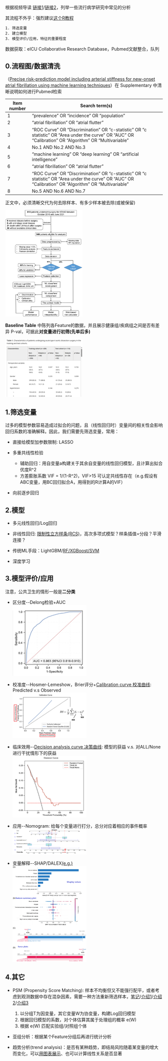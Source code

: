 <style>
img{
    width: 49%;
}
</style>

根据视频导读 [链接1](https://space.bilibili.com/471897835/channel/collectiondetail?sid=2241938)/[链接2](https://space.bilibili.com/471897835/channel/collectiondetail?sid=3545578)，列举一些流行病学研究中常见的分析

其流程不外乎：强烈建议[这个R教程](https://ayueme.github.io/R_clinical_model/feature-selection.html)
```bash
1. 筛选变量
2. 建立模型
3. 模型评价/应用，特征的重要程度
```

数据获取：eICU Collaborative Research Database，Pubmed文献整合，队列


## 0.流程图/数据清洗


（[Precise risk-prediction model including arterial stiffness for new-onset atrial fibrillation using machine learning techniques](https://onlinelibrary.wiley.com/doi/10.1111/jch.14848)）在 Supplementary 中清晰说明如何进行Pubmed检索


| Item number | Search term(s) |
| -- | -- |
| 1 | “prevalence” OR “incidence” OR “population” |
| 2 | “atrial fibrillation” OR “atrial flutter” |
| 3 | “ROC Curve” OR “Discrimination” OR “c-statistic” OR “c statistic” OR “Area under the curve” OR “AUC” OR “Calibration” OR “Algorithm” OR “Multivariable” |
| 4 | No.1 AND No.2 AND No.3 |
| 5 | “machine learning” OR “deep learning” OR “artificial intelligence” |
| 6 | “atrial fibrillation” OR “atrial flutter” |
| 7 | “ROC Curve” OR “Discrimination” OR “c-statistic” OR “c statistic” OR “Area under the curve” OR “AUC” OR “Calibration” OR “Algorithm” OR “Multivariable” |
| 8 | No.5 AND No.6 AND No.7 |



正文中，必须清晰交代为何去除样本、有多少样本被去除(或被保留)

[![PO-AKID-teller](Public_Health/0_1.png)](https://onlinelibrary.wiley.com/doi/10.1002/mef2.77)


**Baseline Table** 中陈列各Feature的数据，并且展示健康组/疾病组之间是否有差异 P-val，可据此**对变量进行初筛(先单后多)**

![PO-AKID-teller](Public_Health/0_2.png)




## 1.筛选变量

过多的模型参数容易造成过拟合的问题，且（线性回归时）变量间的相关性会影响回归系数的准确解释。因此，我们需要先筛选变量，常用：

* 直接给模型加参数限制: LASSO

* 多重共线性检验
    - 辅助回归：用自变量a构建关于其余自变量的线性回归模型，且计算出拟合优度R^2
    - 方差膨胀系数 VIF = 1/(1-R^2)，VIF>15 可认定共线性存在（e.g.假设有ABC变量，用BC回归拟合A，用得到的R计算A的VIF）

* 向前逐步回归


## 2.模型

* 多元线性回归/Log回归

* 非线性回归: [限制性立方样条(RCS)](https://blog.csdn.net/weixin_43645790/article/details/125285467)，高次多项式模型？样条插值=分段？平滑连接？

* 传统ML手段：LightGBM/[RF/XGBoost/SVM](https://www.ncbi.nlm.nih.gov/pmc/articles/PMC10598960/) 

* 深度学习


## 3.模型评价/应用

注意，公共卫生的情形一般是**二分类**

* 区分度--Delong检验+AUC  
![PO-AKID-teller](Public_Health/3_1.png)

* 校准度--Hosmer-Lemeshow，Brier评分+[Calibration curve 校准曲线](https://zhuanlan.zhihu.com/p/671377470): Predicted v.s Observed   
![PO-AKID-teller](Public_Health/3_2.png)


* 临床效用--[Decision analysis curve 决策曲线](https://blog.csdn.net/xzxg001/article/details/137573031): 模型的获益 v.s. 对ALL/None进行干扰情形下的获益   
![PO-AKID-teller](Public_Health/3_3.png)


* 应用--Nomogram: 给每个变量进行打分，总分对应着相应的事件概率   
[![Development and Validation of a Dynamic Nomogram for Predicting 3-Month Mortality in Acute Ischemic Stroke Patients with Atrial Fibrillation](Public_Health/3_5.png)](https://pubmed.ncbi.nlm.nih.gov/38250220/)


* 变量解释--SHAP/DALEX[(e.g.)](https://www.ncbi.nlm.nih.gov/pmc/articles/PMC10598960/)  
![PO-AKID-teller](Public_Health/3_4.png)


## 4.其它


* PSM (Propensity Score Matching): 样本不均衡但又不能强行配平，或者考虑到观测数据中存在混杂因素，需要一种方法重新筛选样本，[笔记](../../Course/Causal_Inference_I/#l6-estimation)/[介绍1](https://www.bilibili.com/video/BV1TC4y1N7ge/)/[介绍2](https://dango.rocks/blog/2019/08/18/Causal-Inference-Introduction3-Propensity-Score-Weighting/)/[介绍3](https://blog.csdn.net/weixin_43156294/article/details/139818394)
    1. 以分组T为因变量，其它变量W为协变量，构建Log回归模型
    2. 根据回归模型的系数，对个体估算其属于处理组的概率 e(W)
    3. 根据 e(W) 匹配实验组/对照组个体


* 亚组分析：根据某个Feature分组后再进行统计分析

* 趋势分析(trend analysis)：是否有某种趋势，即结局风险随着某变量的增大而变化，可以[用图表展示](https://www.ncbi.nlm.nih.gov/pmc/articles/PMC10631067/)、也可以计算线性关系是否显著


